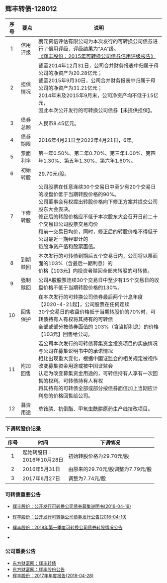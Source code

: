 ## 辉丰转债-128012

|序号|要点|说明|
|:--:|----|----|
|1|信用评级|鹏元资信评估有限公司为本次发行的可转换公司债券进行了信用评级，评级结果为“AA”级。<br>[《辉丰股份：2015年可转换公司债券信用评级报告》](http://pdf.dfcfw.com/pdf/H2_AN201604180014405931_1.pdf)|
|2|担保情况|截至2014年12月31日，公司合并财务报表中归属于母公司的净资产为20.28亿元；<br>截至2015年9月30日，公司合并财务报表中归属于母公司的净资产为31.21亿元；<br>2014年末及2015年9月末，公司净资产均不低于15亿元，<br>因此本次公开发行的可转换公司债券【未提供担保】。|
|3|债券总额|人民币8.45亿元。|
|4|债券期限|2016年4月21日至2022年4月21日，6年。|
|5|票面利率|第一年0.50%、第二年0.70%、第三年1.00%、第四年1.30%、第五年1.30%、第六年1.60%。|
|6|初始转股|29.70元/股。|
|7|下修转股|公司股票在任意连续30个交易日中至少有20个交易日的收盘价低于当期转股价格的90%。<br>公司董事会有权提出转股价格向下修正方案并提交公司股东大会表决。<br>修正后的转股价格应不低于本次股东大会召开日前二十个交易日公司股票交易均价<br>和前一交易日均价，同时，修正后的转股价格不得低于公司最近一期经审计的<br>每股净资产值和股票面值。|
|8|到期赎回|本次发行的可转债到期后五个交易日内，公司将以票面面的103%（含最后一期利息）的<br>价格【103元】向投资者赎回全部未转股的可转债。|
|9|强制赎回|公司A股股票连续30个交易日中至少有15个交易日的收盘价格不低于当期转股价格的130%。|
|10|回售保护|在本次发行的可转换公司债券最后两个计息年度【2020-4-21起】，公司股票在任何连续<br>30个交易日的收盘价格低于当期转股价的70%时，可转债持有人有权将其持有的可转债<br>全部或部分按债券面值的 103%（含当期利息）的价格【103元】回售给公司。|
|11|附加回售|若公司本次发行的可转债募集资金投资项目的实施情况与公司在募集说明书中的承诺情况<br>相比出现重大变化，根据中国证监会的相关规定被视作改变募集资金用途或被中国证监会<br>认定为改变募集资金用途的，可转债持有人享有一次回售的权利。可转债持有人有权<br>将其持有的可转债全部或部分按债券面值加上当期应计利息的价格回售给公司。|
|12|募资用途|草铵膦、抗倒酯、甲氧虫酰肼原药生产线技改项目。|

### 下调转股价记录
|序号|时间|下调情况|
|:--:|----|----|
|1|起始转股日：<br>2016年10月28日|初始转股价格为29.70元/股|
|2|2016年5月31日|由原来的29.70元/股调整为7.79元/股|
|3|2017年6月27日|调整为7.74元/股|

### 可转债重要公告
* [辉丰股份：公开发行可转换公司债券募集说明书(2016-04-19)](http://pdf.dfcfw.com/pdf/H2_AN201604180014405879_1.pdf)
* [辉丰股份：公开发行可转换公司债券发行公告(2016-04-19)](http://pdf.dfcfw.com/pdf/H2_AN201604180014405877_1.pdf)

* [辉丰股份：2018年第一季度可转换公司债券转股情况公告](http://pdf.dfcfw.com/pdf/H2_AN201804021115379028_1.pdf)
*

### 公司重要公告
* [东方财富网：辉丰转债](http://quote.eastmoney.com/sz128012.html)
* [东方财富网：辉丰股份公告](http://data.eastmoney.com/notices/stock/002496.html)
* [辉丰股份：2017年年度报告(2018-04-28)](http://pdf.dfcfw.com/pdf/H2_AN201804271132758698_1.pdf)

